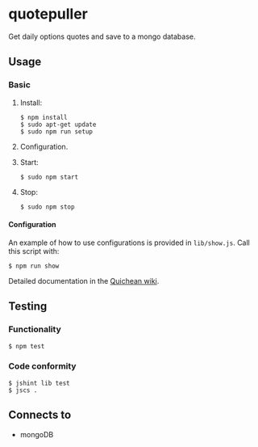 quotepuller
===
Get daily options quotes and save to a mongo database.

Usage
---
### Basic
1.  Install:
    
        $ npm install
        $ sudo apt-get update
        $ sudo npm run setup

1.  Configuration. 

1.  Start:

        $ sudo npm start

1.  Stop:

        $ sudo npm stop
       
#### Configuration
An example of how to use configurations is provided in `lib/show.js`.
Call this script with:

    $ npm run show

Detailed documentation in the [Quichean wiki](http://quichean.wikidot.com/wiki:configuring-services).

Testing
---
### Functionality
    $ npm test

### Code conformity
    $ jshint lib test
    $ jscs .

Connects to
---
- mongoDB
